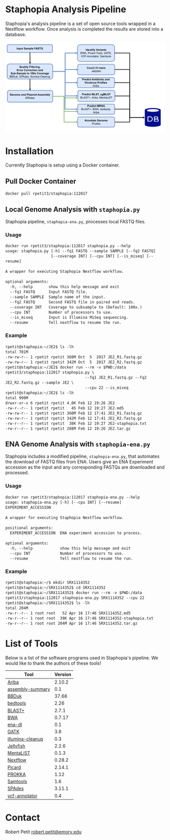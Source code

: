 # Staphopia Analysis Pipeline
Staphopia's analysis pipeline is a set of open source tools wrapped in a Nextflow workflow. Once analysis is completed the results are stored into a database.

![Staphopia Workflow](/data/staphopia-workflow.png "Staphopia Workflow")

# Installation
Currently Staphopia is setup using a Docker container.

## Pull Docker Container
```
docker pull rpetit3/staphopia:112017
```

## Local Genome Analysis with `staphopia.py`
Staphopia pipeline, `staphopia-ena.py`, processes local FASTQ files.

### Usage
```
docker run rpetit3/staphopia:112017 staphopia.py --help
usage: staphopia.py [-h] --fq1 FASTQ --sample SAMPLE [--fq2 FASTQ]
                    [--coverage INT] [--cpu INT] [--is_miseq] [--resume]

A wrapper for executing Staphopia Nextflow workflow.

optional arguments:
  -h, --help       show this help message and exit
  --fq1 FASTQ      Input FASTQ file.
  --sample SAMPLE  Sample name of the input.
  --fq2 FASTQ      Second FASTQ file in paired end reads.
  --coverage INT   Coverage to subsample to (Default: 100x.)
  --cpu INT        Number of processors to use.
  --is_miseq       Input is Illumina MiSeq sequencing.
  --resume         Tell nextflow to resume the run.
```

### Example
```
rpetit@staphopia:~/JE2$ ls -lh
total 701M
-rw-rw-r-- 1 rpetit rpetit 360M Oct  5  2017 JE2_R1.fastq.gz
-rw-rw-r-- 1 rpetit rpetit 342M Oct  5  2017 JE2_R2.fastq.gz
rpetit@staphopia:~/JE2$ docker run --rm -v $PWD:/data rpetit3/staphopia:112017 staphopia.py \
                                   --fq1 JE2_R1.fastq.gz --fq2 JE2_R2.fastq.gz --sample JE2 \
                                   --cpu 22 --is_miseq
rpetit@staphopia:~/JE2$ ls -lh
total 990M
drwxr-xr-x 6 rpetit rpetit 4.0K Feb 12 19:26 JE2
-rw-r--r-- 1 rpetit rpetit   45 Feb 12 19:27 JE2.md5
-rw-rw-r-- 1 rpetit rpetit 360M Feb 12 17:41 JE2_R1.fastq.gz
-rw-rw-r-- 1 rpetit rpetit 342M Feb 12 17:41 JE2_R2.fastq.gz
-rw-r--r-- 1 rpetit rpetit  38K Feb 12 19:27 JE2-staphopia.txt
-rw-r--r-- 1 rpetit rpetit 288M Feb 12 19:26 JE2.tar.gz
```

## ENA Genome Analysis with `staphopia-ena.py`
Staphopia includes a modified pipeline, `staphopia-ena.py`, that automates the download of FASTQ files from ENA. Users give an ENA Experiment accession as the input and any corresponding FASTQs are downloaded and processed. 

### Usage
```
docker run rpetit3/staphopia:112017 staphopia-ena.py --help
usage: staphopia-ena.py [-h] [--cpu INT] [--resume] EXPERIMENT_ACCESSION

A wrapper for executing Staphopia Nextflow workflow.

positional arguments:
  EXPERIMENT_ACCESSION  ENA experiment accession to process.

optional arguments:
  -h, --help            show this help message and exit
  --cpu INT             Number of processors to use.
  --resume              Tell nextflow to resume the run.
```
### Example
```
rpetit@staphopia:~/$ mkdir SRX1114352
rpetit@staphopia:~/SRX1114352$ cd SRX1114352
rpetit@staphopia:~/SRX1114352$ docker run --rm -v $PWD:/data rpetit3/staphopia:112017 staphopia-ena.py SRX1114352 --cpu 22
rpetit@staphopia:~/SRX1114352$ ls -lh
total 204M
-rw-r--r-- 1 root root   52 Apr 16 17:46 SRX1114352.md5
-rw-r--r-- 1 root root  39K Apr 16 17:46 SRX1114352-staphopia.txt
-rw-r--r-- 1 root root 204M Apr 16 17:46 SRX1114352.tar.gz
```

# List of Tools
Below is a list of the software programs used in Staphopia's pipeline. We would like to thank the authors of these tools!

| Tool        | Version           |
| ------------- |-------------|
|[Ariba](https://github.com/sanger-pathogens/ariba)|2.10.2|
|[assembly-summary](https://github.com/rpetit3/assembly-summary)|0.1|
|[BBDuk](https://jgi.doe.gov/data-and-tools/bbtools/bb-tools-user-guide/bbduk-guide/)|37.66|
|[bedtools](http://bedtools.readthedocs.org/en/latest/)|2.26|
|[BLAST+](https://blast.ncbi.nlm.nih.gov/Blast.cgi?PAGE_TYPE=BlastDocs&DOC_TYPE=Download)|2.7.1|
|[BWA](https://github.com/lh3/bwa)|0.7.17|
|[ena-dl](https://github.com/rpetit3/ena-dl)|0.1|
|[GATK](https://software.broadinstitute.org/gatk/)|3.8|
|[illumina-cleanup](https://github.com/rpetit3/illumina-cleanup)|0.3|
|[Jellyfish](http://www.genome.umd.edu/jellyfish.html)|2.2.6|
|[MentaLiST]()|0.1.3|
|[Nextflow](https://www.nextflow.io/)|0.28.2|
|[Picard](https://broadinstitute.github.io/picard/)|2.14.1|
|[PROKKA](https://github.com/tseemann/prokka/)|1.12|
|[Samtools](http://www.htslib.org/)|1.6|
|[SPAdes](http://bioinf.spbau.ru/spades)|3.11.1|
|[vcf-annotator](https://github.com/rpetit3/vcf-annotator)|0.4|

# Contact
Robert Petit robert.petit@emory.edu
